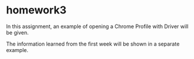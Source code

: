 # homework3
In this assignment, an example of opening a Chrome Profile with Driver will be given.

The information learned from the first week will be shown in a separate example.